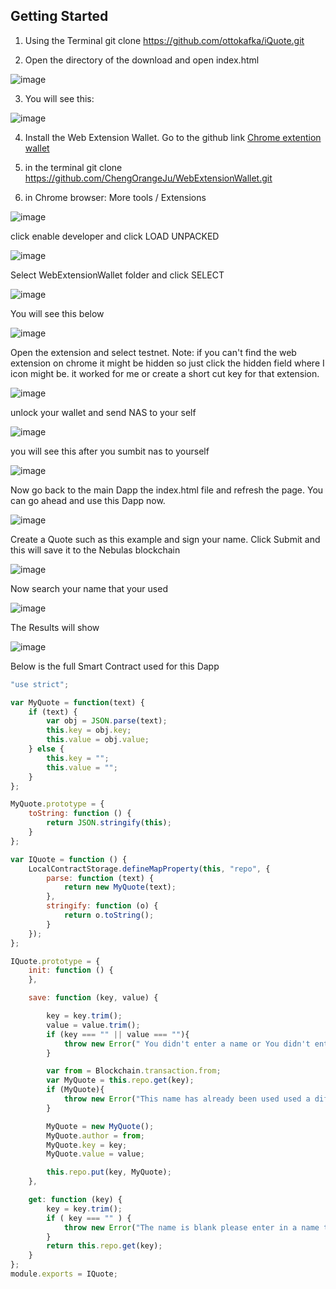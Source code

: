 
## Getting Started
1) Using the Terminal 
    git clone https://github.com/ottokafka/iQuote.git

2) Open the directory of the download and open index.html

![image](https://user-images.githubusercontent.com/21117852/39669720-b1a65032-5126-11e8-9c7d-613c27a101e0.png)

3) You will see this:

![image](https://user-images.githubusercontent.com/21117852/39669724-dd272790-5126-11e8-8127-92333c3ccea0.png)


4) Install the Web Extension Wallet. Go to the github link
 [Chrome extention wallet](https://github.com/ChengOrangeJu/WebExtensionWallet)

5) in the terminal 
git clone https://github.com/ChengOrangeJu/WebExtensionWallet.git

6) in Chrome browser: More tools / Extensions

![image](https://user-images.githubusercontent.com/21117852/39468331-0efb30e2-4d65-11e8-8d1c-f1725453ba2b.png)

click enable developer and click LOAD UNPACKED

![image](https://user-images.githubusercontent.com/21117852/39468412-6bc87ba4-4d65-11e8-8185-7e8c175a6842.png)

Select WebExtensionWallet folder and click SELECT

![image](https://user-images.githubusercontent.com/21117852/39468494-d6ecf978-4d65-11e8-8ebd-b6f0cffaf52d.png)


You will see this below

![image](https://user-images.githubusercontent.com/21117852/39468538-12119df6-4d66-11e8-98f9-e621522a0f78.png)

Open the extension and select testnet. 
Note: if you can't find the web extension on chrome it might be hidden so just click the hidden field where I icon might be. it worked for me or create a short cut key for that extension.

![image](https://user-images.githubusercontent.com/21117852/39468587-5844e68e-4d66-11e8-86f9-e225a0ccc205.png)


unlock your wallet and send NAS to your self


![image](https://user-images.githubusercontent.com/21117852/39468679-ea8da68e-4d66-11e8-96dd-3668744d97db.png)

you will see this after you sumbit nas to yourself

![image](https://user-images.githubusercontent.com/21117852/39468722-221a19e8-4d67-11e8-86d6-977814efbe15.png)

Now go back to the main Dapp
the index.html file and refresh the page.
You can go ahead and use this Dapp now. 

![image](https://user-images.githubusercontent.com/21117852/39669739-2630a9c0-5127-11e8-9213-a1265e94532d.png)

Create a Quote such as this example and sign your name.
Click Submit and this will save it to the Nebulas blockchain

![image](https://user-images.githubusercontent.com/21117852/39670335-038d7b74-5135-11e8-8a5d-d049a0a5f3a5.png)

Now search your name that your used

![image](https://user-images.githubusercontent.com/21117852/39670372-d11e000e-5135-11e8-9cb0-84b727999dee.png)

The Results will show

![image](https://user-images.githubusercontent.com/21117852/39670408-d3f73a38-5136-11e8-9641-e34697f4859e.png)




Below is the full Smart Contract used for this Dapp


```js
"use strict";

var MyQuote = function(text) {
    if (text) {
        var obj = JSON.parse(text);
        this.key = obj.key;
        this.value = obj.value;
    } else {
        this.key = "";
        this.value = "";
    }
};

MyQuote.prototype = {
    toString: function () {
        return JSON.stringify(this);
    }
};

var IQuote = function () {
    LocalContractStorage.defineMapProperty(this, "repo", {
        parse: function (text) {
            return new MyQuote(text);
        },
        stringify: function (o) {
            return o.toString();
        }
    });
};

IQuote.prototype = {
    init: function () {
    },

    save: function (key, value) {

        key = key.trim();
        value = value.trim();
        if (key === "" || value === ""){
            throw new Error(" You didn't enter a name or You didn't enter quote ");
        }

        var from = Blockchain.transaction.from;
        var MyQuote = this.repo.get(key);
        if (MyQuote){
            throw new Error("This name has already been used used a different name");
        }

        MyQuote = new MyQuote();
        MyQuote.author = from;
        MyQuote.key = key;
        MyQuote.value = value;

        this.repo.put(key, MyQuote);
    },

    get: function (key) {
        key = key.trim();
        if ( key === "" ) {
            throw new Error("The name is blank please enter in a name then a quote")
        }
        return this.repo.get(key);
    }
};
module.exports = IQuote;
```